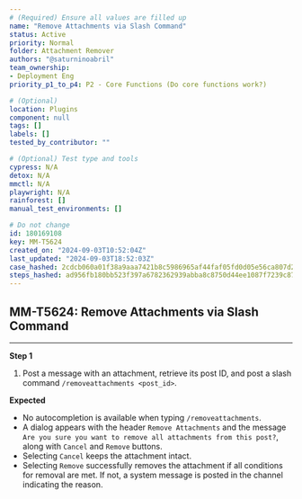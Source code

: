 ```yaml
---
# (Required) Ensure all values are filled up
name: "Remove Attachments via Slash Command"
status: Active
priority: Normal
folder: Attachment Remover
authors: "@saturninoabril"
team_ownership: 
- Deployment Eng
priority_p1_to_p4: P2 - Core Functions (Do core functions work?)

# (Optional)
location: Plugins
component: null
tags: []
labels: []
tested_by_contributor: ""

# (Optional) Test type and tools
cypress: N/A
detox: N/A
mmctl: N/A
playwright: N/A
rainforest: []
manual_test_environments: []

# Do not change
id: 180169108
key: MM-T5624
created_on: "2024-09-03T10:52:04Z"
last_updated: "2024-09-03T18:52:03Z"
case_hashed: 2cdcb060a01f38a9aaa7421b8c5986965af44faf05fd0d05e56ca807d24c86ef7e78c89ebc5e747261e383ceb837b090
steps_hashed: ad956fb180bb523f397a6782362939abba8c8750d44ee1087f7239c8739cade99326eb4f392654a218208c1565101409
---
```


<!-- (Auto-generated) Based on frontmatter's "key" and "name" -->

## MM-T5624: Remove Attachments via Slash Command

---

**Step 1**

1. Post a message with an attachment, retrieve its post ID, and post a slash command `/removeattachments <post_id>`.

**Expected**

- No autocompletion is available when typing `/removeattachments`.
- A dialog appears with the header `Remove Attachments` and the message `Are you sure you want to remove all attachments from this post?`, along with `Cancel` and `Remove` buttons.
- Selecting `Cancel` keeps the attachment intact.
- Selecting `Remove` successfully removes the attachment if all conditions for removal are met. If not, a system message is posted in the channel indicating the reason.
